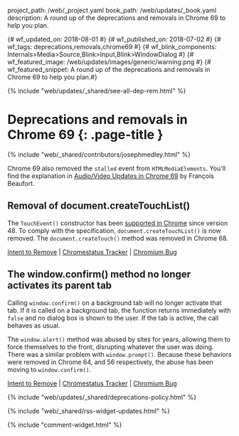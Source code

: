 project_path: /web/_project.yaml
book_path: /web/updates/_book.yaml
description: A round up of the deprecations and removals in Chrome 69 to help you plan.

{# wf_updated_on: 2018-08-01 #}
{# wf_published_on: 2018-07-02 #}
{# wf_tags: deprecations,removals,chrome69 #}
{# wf_blink_components: Internals>Media>Source,Blink>Input,Blink>WindowDialog #}
{# wf_featured_image: /web/updates/images/generic/warning.png #}
{# wf_featured_snippet: A round up of the deprecations and removals in Chrome 69 to help you plan.#}

{% include "web/updates/_shared/see-all-dep-rem.html" %}

# Deprecations and removals in Chrome 69 {: .page-title }

{% include "web/_shared/contributors/josephmedley.html" %}

Chrome 69 also removed the `stalled` event from `HTMLMediaElements`. You'll
find the explanation in [Audio/Video Updates in Chrome
69](web/updates/2018/08/chrome-69-media-updates#stalled) by François Beaufort.

## Removal of document.createTouchList()

The `TouchEvent()` constructor has been
[supported in Chrome](https://developer.mozilla.org/en-US/docs/Web/API/TouchEvent/TouchEvent#Browser_compatibility)
since version 48. To comply with the specification, `document.createTouchList()`
is now removed. The `document.createTouch()` method was removed in Chrome 68.

[Intent to Remove](https://groups.google.com/a/chromium.org/d/topic/blink-dev/GLbUpUUnQzc/discussion) &#124;
[Chromestatus Tracker](https://www.chromestatus.com/feature/5185332291043328) &#124;
[Chromium Bug](https://bugs.chromium.org/p/chromium/issues/detail?id=518868)


## The window.confirm() method no longer activates its parent tab

Calling `window.confirm()` on a background tab will no longer activate that tab. If it is called on a background tab, the function returns immediately with `false` and no dialog box is shown to the user. If the tab is active, the call behaves as usual.

The `window.alert()` method was abused by sites for years, allowing them to force themselves to the front, disrupting whatever the user was doing. There was a similar problem with `window.prompt()`. Because these behaviors were removed in Chrome 64, and 56 respectively, the abuse has been moving to `window.confirm()`.

[Intent to Remove](https://groups.google.com/a/chromium.org/d/topic/blink-dev/wqqwsQgwfZI/discussion) &#124;
[Chromestatus Tracker](https://www.chromestatus.com/feature/5140698722467840) &#124;
[Chromium Bug](https://bugs.chromium.org/p/chromium/issues/detail?id=849816)



{% include "web/updates/_shared/deprecations-policy.html" %}

{% include "web/_shared/rss-widget-updates.html" %}

{% include "comment-widget.html" %}
